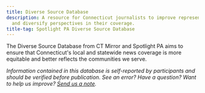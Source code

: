```yaml
---
title: Diverse Source Database
description: A resource for Connecticut journalists to improve representation
  and diversify perspectives in their coverage.
title-tag: Spotlight PA Diverse Source Database
---
```

The Diverse Source Database from CT Mirror and Spotlight PA aims to ensure that Connecticut's local and statewide news coverage is more equitable and better reflects the communities we serve.

*Information contained in this database is self-reported by participants and should be verified before publication. See an error? Have a question? Want to help us improve? [Send us a note](mailto:sources@spotlightpa.org).*
